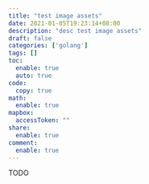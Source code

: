 ```yaml
---
title: "test image assets"
date: 2021-01-05T19:23:14+08:00
description: "desc test image assets"
draft: false
categories: ['golang']
tags: []
toc:
  enable: true
  auto: true
code:
  copy: true
math:
  enable: true
mapbox:
  accessToken: ""
share:
  enable: true
comment:
  enable: true
---
```


TODO

